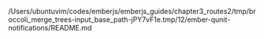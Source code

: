 /Users/ubuntuvim/codes/emberjs/emberjs_guides/chapter3_routes2/tmp/broccoli_merge_trees-input_base_path-jPY7vF1e.tmp/12/ember-qunit-notifications/README.md